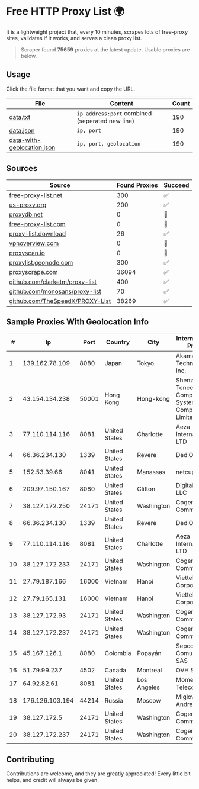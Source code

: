 
# Free HTTP Proxy List 🌍

It is a lightweight project that, every 10 minutes, scrapes lots of free-proxy sites, validates if it works, and serves a clean proxy list.


> Scraper found **75659** proxies at the latest update. Usable proxies are below.

## Usage

Click the file format that you want and copy the URL.


|File|Content|Count|
|----|-------|-----|
|[data.txt](https://raw.githubusercontent.com/themiralay/Proxy-List-World/master/data.txt)|`ip_address:port` combined (seperated new line)|190|
|[data.json](https://raw.githubusercontent.com/themiralay/Proxy-List-World/master/data.json)|`ip, port`|190|
|[data-with-geolocation.json](https://raw.githubusercontent.com/themiralay/Proxy-List-World/master/data-with-geolocation.json)|`ip, port, geolocation`|190|

## Sources

|Source|Found Proxies|Succeed|
|------|-------------|-------|
|[free-proxy-list.net](https://free-proxy-list.net)|300|✅|
|[us-proxy.org](https://www.us-proxy.org)|200|✅|
|[proxydb.net](http://proxydb.net)|0|🚫|
|[free-proxy-list.com](https://free-proxy-list.com/?page=&port=&type%5B%5D=http&type%5B%5D=https&up_time=0&search=Search)|0|🚫|
|[proxy-list.download](https://www.proxy-list.download/HTTP)|26|✅|
|[vpnoverview.com](https://vpnoverview.com/privacy/anonymous-browsing/free-proxy-servers)|0|🚫|
|[proxyscan.io](https://www.proxyscan.io)|0|🚫|
|[proxylist.geonode.com](https://proxylist.geonode.com/api/proxy-list?limit=300&page=1&sort_by=lastChecked&sort_type=desc&protocols=http,https)|300|✅|
|[proxyscrape.com](https://api.proxyscrape.com/v2/?request=displayproxies&protocol=http&timeout=10000&country=all&ssl=all&anonymity=all)|36094|✅|
|[github.com/clarketm/proxy-list](https://raw.githubusercontent.com/clarketm/proxy-list/master/proxy-list-raw.txt)|400|✅|
|[github.com/monosans/proxy-list](https://raw.githubusercontent.com/monosans/proxy-list/main/proxies/http.txt)|70|✅|
|[github.com/TheSpeedX/PROXY-List](https://raw.githubusercontent.com/TheSpeedX/PROXY-List/master/http.txt)|38269|✅|


## Sample Proxies With Geolocation Info

|#|Ip|Port|Country|City|Internet Service Provider|
|-|--|----|-------|----|-------------------------|
|1|139.162.78.109|8080|Japan|Tokyo|Akamai Technologies, Inc.|
|2|43.154.134.238|50001|Hong Kong|Hong-kong|Shenzhen Tencent Computer Systems Company Limited|
|3|77.110.114.116|8081|United States|Charlotte|Aeza International LTD|
|4|66.36.234.130|1339|United States|Revere|DediOutlet, LLC|
|5|152.53.39.66|8041|United States|Manassas|netcup GmbH|
|6|209.97.150.167|8080|United States|Clifton|DigitalOcean, LLC|
|7|38.127.172.250|24171|United States|Washington|Cogent Communications|
|8|66.36.234.130|1339|United States|Revere|DediOutlet, LLC|
|9|77.110.114.116|8081|United States|Charlotte|Aeza International LTD|
|10|38.127.172.233|24171|United States|Washington|Cogent Communications|
|11|27.79.187.166|16000|Vietnam|Hanoi|Viettel Corporation|
|12|27.79.165.131|16000|Vietnam|Hanoi|Viettel Corporation|
|13|38.127.172.93|24171|United States|Washington|Cogent Communications|
|14|38.127.172.237|24171|United States|Washington|Cogent Communications|
|15|45.167.126.1|8080|Colombia|Popayán|Sepcom Comunicaciones SAS|
|16|51.79.99.237|4502|Canada|Montreal|OVH SAS|
|17|64.92.82.61|8081|United States|Los Angeles|Momentum Telecom, Inc.|
|18|176.126.103.194|44214|Russia|Moscow|Miglovets Egor Andreevich|
|19|38.127.172.5|24171|United States|Washington|Cogent Communications|
|20|38.127.172.237|24171|United States|Washington|Cogent Communications|



## Contributing

Contributions are welcome, and they are greatly appreciated! Every
little bit helps, and credit will always be given.

